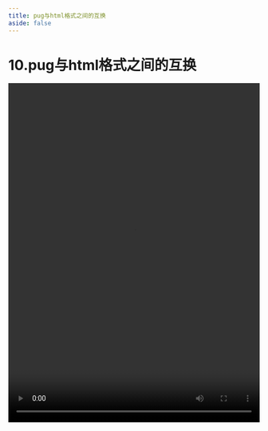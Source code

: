 ```yaml
---
title: pug与html格式之间的互换
aside: false
---
```


# 10.pug与html格式之间的互换

<video autoplay src="http://qn.chinavanes.com/nodejs/module-6/10.pug与html格式之间的互换.mp4" controls controlsList="nodownload" width="100%" height="680"/>

